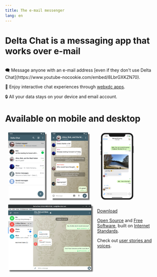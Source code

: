```yaml
---
title: The e-mail messenger
lang: en
---
```


# Delta Chat is a messaging app that works over e-mail 

<br>
🗨️ Message anyone with an e-mail address [even if they don't use Delta Chat](https://www.youtube-nocookie.com/embed/8LbrGXKZN70).

🥳 Enjoy interactive chat experiences through [webxdc apps](https://webxdc.org).

🔒 All your data stays on your device and email account.

# Available on mobile and desktop


<img src="../assets/blog/screenshots/2019-12-17-delta-chat-google-play-release-chat-list-light.png" width="120" 
style="float: left; margin: 10px;display: block;box-shadow: 5px 5px 2px #777;" alt="A screenshot of Delta Chat on Android showing chat list" /> 
<img src="../assets/blog/screenshots/2019-12-17-delta-chat-google-play-release-group-light.png" width="120" 
style="float: left; margin: 10px;display: block;box-shadow: 5px 5px 2px #777;" alt="A screenshot of Delta Chat on Android showing a chat" /> 

<img src="../assets/blog/desktop-screenshot.png" width="280" style="float:left; margin: 10px" alt="A screenshot of Delta Chat on desktop" /> 

<img src="../assets/blog/screenshots/2020-01-09-delta-chat-iOS-weekend-group-chat.png" width="110" style="margin: 10px" alt="A screenshot of Delta Chat on IOS" /> 

<a class="download-button" href="https://get.delta.chat">Download</a>

[Open Source](https://en.wikipedia.org/wiki/Open-source_software)
and [Free Software](https://en.wikipedia.org/wiki/Free_software), built on [Internet Standards](https://github.com/deltachat/deltachat-core-rust/blob/master/standards.md). 

Check out [user stories and voices](user-voices).
